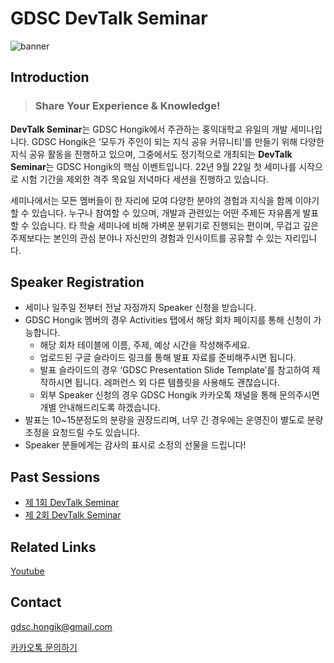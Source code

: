 # GDSC DevTalk Seminar

![banner](https://user-images.githubusercontent.com/91878695/193995189-96b2e215-43b3-462b-80e3-f0567f7e708d.png)

## Introduction

> ### **Share Your Experience & Knowledge!**  

**DevTalk Seminar**는 GDSC Hongik에서 주관하는 홍익대학교 유일의 개발 세미나입니다. GDSC Hongik은 ‘모두가 주인이 되는 지식 공유 커뮤니티’를 만들기 위해 다양한 지식 공유 활동을 진행하고 있으며, 그중에서도 정기적으로 개최되는 **DevTalk Seminar**는 GDSC Hongik의 핵심 이벤트입니다. 22년 9월 22일 첫 세미나를 시작으로 시험 기간을 제외한 격주 목요일 저녁마다 세션을 진행하고 있습니다.

세미나에서는 모든 멤버들이 한 자리에 모여 다양한 분야의 경험과 지식을 함께 이야기할 수 있습니다. 누구나 참여할 수 있으며, 개발과 관련있는 어떤 주제든 자유롭게 발표할 수 있습니다. 타 학술 세미나에 비해 가벼운 분위기로 진행되는 편이며, 무겁고 깊은 주제보다는 본인의 관심 분야나 자신만의 경험과 인사이트를 공유할 수 있는 자리입니다.

## Speaker Registration

- 세미나 일주일 전부터 전날 자정까지 Speaker 신청을 받습니다.
- GDSC Hongik 멤버의 경우 Activities 탭에서 해당 회차 페이지를 통해 신청이 가능합니다.
    - 해당 회차 테이블에 이름, 주제, 예상 시간을 작성해주세요.
    - 업로드된 구글 슬라이드 링크를 통해 발표 자료를 준비해주시면 됩니다.
    - 발표 슬라이드의 경우 ‘GDSC Presentation Slide Template’를 참고하여 제작하시면 됩니다. 레퍼런스 외 다른 템플릿을 사용해도 괜찮습니다.
    - 외부 Speaker 신청의 경우 GDSC Hongik 카카오톡 채널을 통해 문의주시면 개별 안내해드리도록 하겠습니다.
- 발표는 10~15분정도의 분량을 권장드리며, 너무 긴 경우에는 운영진이 별도로 분량 조정을 요청드릴 수도 있습니다.
- Speaker 분들에게는 감사의 표시로 소정의 선물을 드립니다!

## Past Sessions

- [제 1회 DevTalk Seminar](01_DevTalk.md)
- [제 2회 DevTalk Seminar](02_DevTalk.md)

## Related Links

[Youtube](https://www.youtube.com/channel/UCLsTr9lF9sFJes7I2RqrMwQ)

## Contact

[gdsc.hongik@gmail.com](mailto:gdsc.hongik@gmail.com)

[카카오톡 문의하기](https://pf.kakao.com/_cfdZxj)
